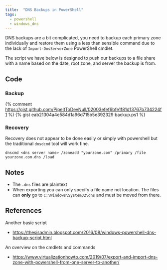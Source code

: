```yaml
---
title:  "DNS Backups in PowerShell"
tags: 
  - powershell
  - windows_dns
---
```

DNS backups are a bit complicated, you need to backup each primary zone individually and restore them using a less than sensible command due to the lack of `Import-DnsServerZone` PowerShell cmdlet.

The script we have below is designed to push our backups to a file share with a name based on the date, root zone, and server the backup is from. 

## Code
### Backup
{% comment https://gist.github.com/PipeItToDevNull/02003efef6bfe1f81d13767b734224f1 %)
{% gist eab21304a4e584d1a96d715b5e392329 backup.ps1 %} 

### Recovery
Recovery does not appear to be done easily or simply with powershell but the traditional `dnsdcmd` tool will work fine.
```dos
dnscmd <dns server name> /zoneadd "yourzone.com" /primary /file yourzone.com.dns /load
```

## Notes
* The `.dns` files are plaintext
* When exporting you can only specify a file name not location. The files can **only** go to `C:\Windows\System32\dns` and must be moved from there.

## References
Another basic script
* https://thesisadmin.blogspot.com/2016/08/windows-powershell-dns-backup-script.html

An overview on the cmdlets and commands
* https://www.virtualizationhowto.com/2019/07/export-and-import-dns-zone-with-powershell-from-one-server-to-another/